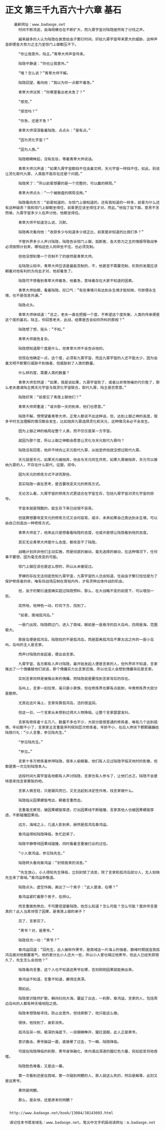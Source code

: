 # 正文 第三千九百六十六章 基石
        最新网址：www.badaoge.net
          时间不断流逝，虫海规模也在不断扩大，而九霄宇宙对陆隐居然有了讨伐之声。
      
          越来越多的人认为陆隐在故意给虫子繁衍时间，好给九霄宇宙带来更大的威胁，这种声音即便各大势力之主乃至惊门上御都压不下。
      
          “你让我意外，陆主。”青草大师声音传来。
      
          陆隐平静道：“你也让我意外。”
      
          “哦？怎么说？”青草大师不解。
      
          陆隐回望，看向他：“我以为你一点都不着急。”
      
          青草大师淡笑：”你哪里看出老夫急了？”
      
          “感觉。”
      
          “感觉吗？”
      
          “你急，还是不急？”
      
          青草大师深深看着陆隐，点点头：”是有点。”
      
          “因为灵化宇宙？”
      
          “因为人族。”
      
          陆隐眼睛眯起，没有反驳，等着青草大师说话。
      
          青草大师沉声道：“如果九霄宇宙都挡不住虫巢文明，天元宇宙一样挡不住，如此，别说让灵化取代九霄，人类能不能存在还是个问题。”
      
          陆隐笑了：”所以前辈想要的是一个完整的，可以赢的棋局。”
      
          青草大师点头：“一个被掀盘的棋局没用。”
      
          陆隐看向东方：“前辈知道的，与惊门上御知道的，还有我知道的一样多，前辈为什么还有这种疑虑？我和惊门上御都坐得住，前辈更应该坐得住才对，而且。”他指了指下面，意思不言而喻，九霄宇宙多少人在声讨他，他都坐得住。
      
          青草大师不知道怎么说，沉默。
      
          陆隐再次看向他：“收获多少与知道多少成正比，前辈莫非知道的比我们多？”
      
          不管外界多少人声讨陆隐，陆隐告诉惊门上御，孤断客，各大势力之主的情报导致战争必须按照计划来，哪怕这些人同样坐不住，也必须克制。
      
          但他没想到第一个克制不了的居然是青草大师。
      
          在陆隐认知中，青草大师应该是最能克制的，不，他甚至不需要克制，形势的发展应该朝着对他有利的方向去才对，他却着急了。
      
          陆隐可不想看到青草大师着急，他着急，意味着存在大家不知道的因素。
      
          青草大师抬眼，看着陆隐，叹口气：”有些事情只有达到永生境才能知晓，可即便永生境，也不是信息共通。”
      
          陆隐点头。
      
          青草大师继续道：“总之，老夫一直在把握一个度，不希望这个度失衡，人类的传承便是这个度的基石，陆主，你回答老夫，此战，结果是否会如你所料的那般？”
      
          陆隐想了想，摇头：”不知。”
      
          青草大师面色复杂。
      
          陆隐想知道那个度是什么，但青草大师不会告诉他的。
      
          但现在他确定一点，这个度，必须有九霄宇宙，而且九霄宇宙的人还不能太少，因为虫巢文明不断繁衍威胁不到强者，但威胁到了人类的数量。
      
          什么样的度，需要人类的数量？
      
          青草大师忽然道：“如果，我是说如果，九霄宇宙败了，或者以非常惨痛的代价胜了，那么老夫邀请陆主携天元宇宙与我灵化宇宙联合，取代九霄，陆主是否愿意。”
      
          陆隐好笑：“前辈忘了青莲上御他们？”
      
          青草大师郑重道：“或许那一天的到来，他们也愿意。”
      
          陆隐不解，愣愣望着青草大师，正常人都说不出这种话，但，达到上御之神的高度，很多平时无法理解的情况都会发生，比如抛弃九霄选择灵化和天元，这种情况未必不会发生。
      
          因为上御之神的格局在整个人类，而不仅仅是某一方宇宙。
      
          就因为那个度，所以上御之神都会愿意让灵化与天元取代九霄吗？
      
          陆隐没有回答，他并不倾向让天元取代九霄，从始至终他就没想过取代九霄。
      
          天元就是天元，如果天元被抛弃，他会与天元同生共死，如果九霄被抛弃，天元可以接纳九霄的人，不存在什么取代，征服，掠夺。
      
          因为天元的修炼方式不讲究那些。
      
          其实陆隐一直在思考，是否要改变天元的修炼方式。
      
          无论怎么看，九霄宇宙的修炼方式更适合在宇宙生存，包括九霄宇宙对灵化宇宙的掠夺。
      
          宇宙本就是残酷的，能生存下来已经很不容易。
      
          但就算想要改变天元的修炼方式又谈何容易，或许，未来如果自己真达到永生境，可以由自己创造出一种修炼方式。
      
          青草大师走了，他来此只是想看看陆隐的态度，也或许是想让陆隐看到他的态度。
      
          其实无论青草大师是什么态度，都改变不了陆隐。
      
          战略计划并非他们主动实施，而是彻底的被动，毫无选择的被动，在这种情况下，任何事不要想，因为毫无改变的可能。
      
          惊门上御应该也是这么想的，所以从未催促过。
      
          罗蝉的存在无法彻底告知九霄宇宙，九霄宇宙的人岂会知道，任由虫子繁衍恰恰是为了保护修炼者的命，唯有将战场压制在宵柱内外，才有灵种出体作战的机会。
      
          但，虫子的繁衍速度确实超过陆隐预料，那么，在大战略不变的前提下，可以增加一些。
      
          突然地，他神色一动，盯向下方，找到了。
      
          “前辈，南域孤鸿岛。”
      
          一扇门出现，陆隐跨过门，进入了南域，眼前是一座悬浮的巨大岛屿，四周是海，范围极大。
      
          那座岛便是孤鸿岛，陆隐找的不是孤鸿岛，而是距离孤鸿岛不算太远之外的一座小岛屿，岛屿的主人是言家。
      
          而声讨陆隐的发起者，便出自言家。
      
          九霄宇宙，各方都有人声讨陆隐，最开始发起人便是言家的人，但外界并不知道，言家推出了一个傀儡替他们说话，那个傀儡实力比言家还强，所以也没人会想到傀儡背后是言家。
      
          实则言家同样是被推出来的傀儡，而陆隐就是要找到言家背后的存在。
      
          岛屿上，言家一如往常，虽只是小家族，但在修炼界也算有点能耐，毕竟修炼界大部分是散修。
      
          尤其在这片海上，言家背靠孤鸿岛，活的很滋润。
      
          但这一日，一个言家从未想到过得大人物降临，让整个言家瑟瑟发抖。
      
          言家有修炼者十五万八，数量不多也不少，大部分是很普通的修炼者，唯有几个达到祖境，年纪都不小了，言家家主言重是序列规则层次修炼者，年龄不小，在后人搀扶下颤颤巍巍给陆隐行礼：“小人言重，参见陆先生。”
      
          “参见陆先生。”
      
          “参见…”
      
          言家十多万修炼者参拜陆隐，很多人偷眼看，他们有人见过陆隐字临天地时的影像，但都是第一次见到陆隐本人。
      
          这段时间九霄宇宙各地都有人声讨陆隐，言家也有人参与了，让他们忐忑，陆隐不会是特意来找言家算账的吧。
      
          言家人微言轻，只是跟风而已，又无法起到决定性作用，找言家做什么。
      
          陆隐指尖因果螺旋甩出，朝着言重而去。
      
          言重毫无察觉，被因果螺旋穿透，打出因果线不断碰撞，言家其他人也被因果螺旋穿透，不断碰撞因果线。
      
          远方，海域之上，几道人影到来，赫然是孤鸿岛章鸿运。
      
          章鸿运得知陆隐降临，急忙赶来了。
      
          陆隐平静等待因果线碰撞，同时看着言重被打出的过往。
      
          “小人章鸿运，参见陆先生。”
      
          陆隐转头看向章鸿运：“封锁我来的消息。”
      
          “先生放心，小人得知先生降临，立刻封锁了消息，除了言家和孤鸿岛部分人，无人知晓先生来了南域。”章鸿运恭敬道。
      
          陆隐点头，虚空作画，画出了一个男子：“此人是谁，在哪？”
      
          章鸿运紧盯着那个男子，在辨认。
      
          而言重面色煞白，不可置信望着陆隐，他怎么知道？怎么可能？怎么可能？莫非传言是真的？此人当真领悟了因果，是青莲上御的弟子？
      
          完了，言家完了。
      
          “黑爷？对，是黑爷。”
      
          陆隐目光一动：“黑爷？”
      
          章鸿运回道：”回先生，此人被称作黑爷，是南域这一片海上的强者，巅峰时期就连我孤鸿岛面对他都要客气，他的辈分比小人还大一些，所以小人曾也喊过他黑爷，但此人已经失踪很久了，先生怎么会找他？”
      
          陆隐看向言重，这个人也不知道这黑爷在哪，否则刚刚因果就能揪出来。
      
          章鸿运不知道，言重不知道，藏得还真深。
      
          既如此。
      
          陆隐意识陡然扩散，瞬间扫向大海，蔓延了出去，一刹那，章鸿运，言家的人，包括周边岛屿的人都有种天塌地陷之感。
      
          陆隐本想隐秘寻找，防止出意外，但线索断了，他只能这么做。
      
          很快，他找到了，身影消失。
      
          孤鸿岛另一侧，极深的海底下，一双眼睛睁开，猩红竖眼，此人正是黑爷。
      
          意识轰击，黑爷脑袋一震，直接晕了过去，下一瞬，陆隐降临。
      
          可就在陆隐降临的刹那，黑爷身体融化，体内涌出深邃的猩红色力量，宛如岩浆将他吞噬。
      
          陆隐脸色难看，又是这一幕。
      
          第一次看到还是在西域，第一次碰到罔魉的人，那人就这么死的，然后是解尊，此刻又是这黑爷。
      
          果然是罔魉。
      
          那么，是永恒，还是原本的罔魉？
      
      
      http://www.badaoge.net/book/13084/38143603.html
      
      请记住本书首发域名：www.badaoge.net。笔尖中文手机版阅读网址：m.badaoge.net